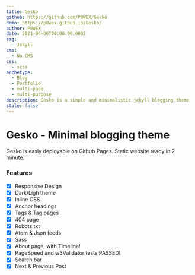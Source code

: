 ```yaml
---
title: Gesko
github: https://github.com/P0WEX/Gesko
demo: https://p0wex.github.io/Gesko/
author: P0WEX
date: 2021-06-06T00:00:00.000Z
ssg:
  - Jekyll
cms:
  - No CMS
css:
  - scss
archetype:
  - Blog
  - Portfolio
  - multi-page
  - multi-purpose
description: Gesko is a simple and minimalistic jekyll blogging theme
stale: false
---
```


# Gesko - Minimal blogging theme

Gesko is easly deployable on Github Pages. Static website ready in 2 minute.

### Features

- [x] Responsive Design
- [x] Dark/Ligh theme
- [x] Inline CSS
- [x] Anchor headings
- [x] Tags & Tag pages
- [x] 404 page
- [x] Robots.txt
- [x] Atom & Json feeds
- [x] Sass
- [x] About page, with Timeline!
- [x] PageSpeed and w3Validator tests PASSED!
- [x] Search bar
- [x] Next & Previous Post
